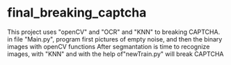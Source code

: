 final_breaking_captcha
======================
This project uses "openCV" and "OCR" and "KNN" to breaking CAPTCHA.  
in file "Main.py", program first pictures of empty noise, and then the binary images with openCV functions 
After segmantation is time to recognize images, with "KNN" and with the help of"newTrain.py" will break CAPTCHA 

